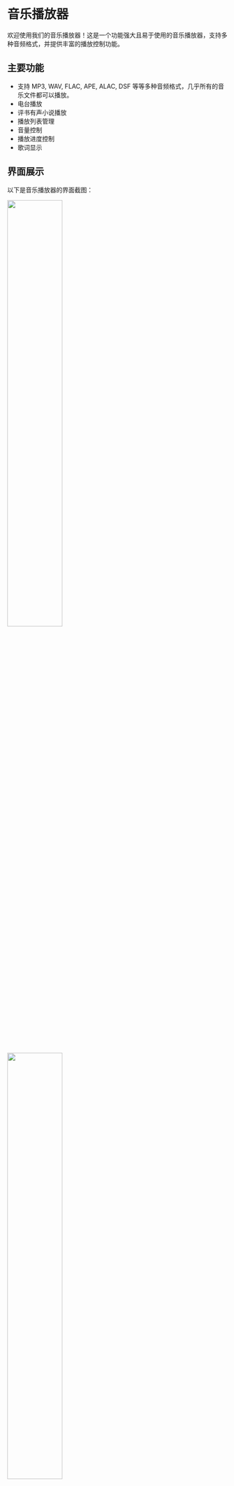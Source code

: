 # 音乐播放器

欢迎使用我们的音乐播放器！这是一个功能强大且易于使用的音乐播放器，支持多种音频格式，并提供丰富的播放控制功能。

## 主要功能

- 支持 MP3, WAV, FLAC, APE, ALAC, DSF 等等多种音频格式，几乎所有的音乐文件都可以播放。
- 电台播放
- 评书有声小说播放
- 播放列表管理
- 音量控制
- 播放进度控制
- 歌词显示

## 界面展示

以下是音乐播放器的界面截图：


<img src="https://gitee.com/byronyz/qianqianplayer/raw/main/images/music.png" width="50%">
<img src="https://gitee.com/byronyz/qianqianplayer/raw/main/images/playlist.png" width="50%">
<img src="https://gitee.com/byronyz/qianqianplayer/raw/main/images/station.png" width="50%">
<img src="https://gitee.com/byronyz/qianqianplayer/raw/main/images/books.png" width="50%">

## 安装与使用

1. 下载并安装音乐播放器。
2. 打开应用，导入您的音乐文件。
3. 开始享受音乐吧！

## 分流

链接: https://pan.baidu.com/s/1sr38mtXPsPVDAI3TU0ReEQ?pwd=iawk 提取码: iawk

## 反馈与支持

如果您有任何问题或建议，请通过 [GitHub Issues](https://github.com/yzzyzz/qianqianrelease/issues) 联系我们。